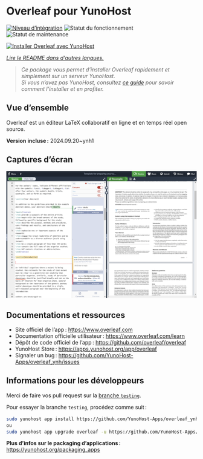 <!--
Nota bene : ce README est automatiquement généré par <https://github.com/YunoHost/apps/tree/master/tools/readme_generator>
Il NE doit PAS être modifié à la main.
-->

# Overleaf pour YunoHost

[![Niveau d’intégration](https://dash.yunohost.org/integration/overleaf.svg)](https://ci-apps.yunohost.org/ci/apps/overleaf/) ![Statut du fonctionnement](https://ci-apps.yunohost.org/ci/badges/overleaf.status.svg) ![Statut de maintenance](https://ci-apps.yunohost.org/ci/badges/overleaf.maintain.svg)

[![Installer Overleaf avec YunoHost](https://install-app.yunohost.org/install-with-yunohost.svg)](https://install-app.yunohost.org/?app=overleaf)

*[Lire le README dans d'autres langues.](./ALL_README.md)*

> *Ce package vous permet d’installer Overleaf rapidement et simplement sur un serveur YunoHost.*  
> *Si vous n’avez pas YunoHost, consultez [ce guide](https://yunohost.org/install) pour savoir comment l’installer et en profiter.*

## Vue d’ensemble

Overleaf est un éditeur LaTeX collaboratif en ligne et en temps réel open source.


**Version incluse :** 2024.09.20~ynh1

## Captures d’écran

![Capture d’écran de Overleaf](./doc/screenshots/screenshot.png)

## Documentations et ressources

- Site officiel de l’app : <https://www.overleaf.com>
- Documentation officielle utilisateur : <https://www.overleaf.com/learn>
- Dépôt de code officiel de l’app : <https://github.com/overleaf/overleaf>
- YunoHost Store : <https://apps.yunohost.org/app/overleaf>
- Signaler un bug : <https://github.com/YunoHost-Apps/overleaf_ynh/issues>

## Informations pour les développeurs

Merci de faire vos pull request sur la [branche `testing`](https://github.com/YunoHost-Apps/overleaf_ynh/tree/testing).

Pour essayer la branche `testing`, procédez comme suit :

```bash
sudo yunohost app install https://github.com/YunoHost-Apps/overleaf_ynh/tree/testing --debug
ou
sudo yunohost app upgrade overleaf -u https://github.com/YunoHost-Apps/overleaf_ynh/tree/testing --debug
```

**Plus d’infos sur le packaging d’applications :** <https://yunohost.org/packaging_apps>
